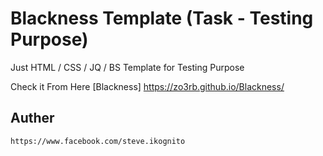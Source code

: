 # Blackness Template (Task - Testing Purpose)

Just HTML / CSS / JQ / BS Template for Testing Purpose

Check it From Here [Blackness] https://zo3rb.github.io/Blackness/

## Auther 

```
https://www.facebook.com/steve.ikognito
```
